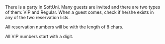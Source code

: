 There is a party in SoftUni. Many guests are invited and there are two types of them: VIP and Regular. When a guest comes, check if he/she exists in any of the two reservation lists.

All reservation numbers will be with the length of 8 chars.

All VIP numbers start with a digit.

